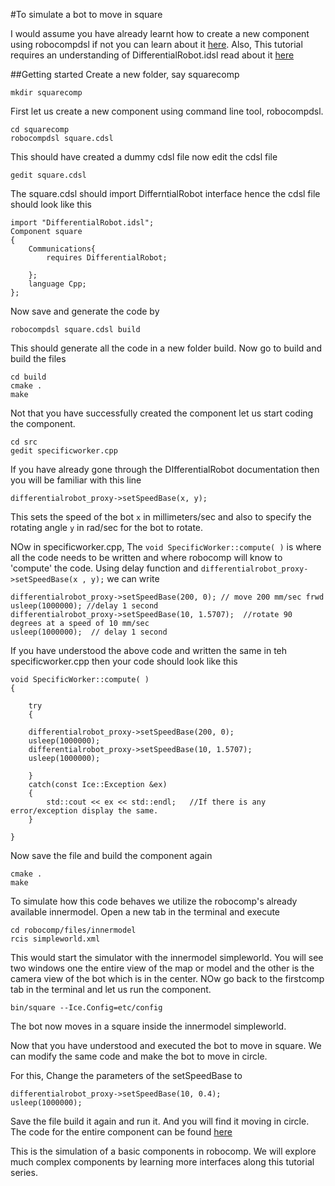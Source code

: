 #To simulate a bot to move in square

I would assume you have already learnt how to create a new component using robocompdsl if not you can learn about it [here](). Also, This tutorial requires an understanding of DifferentialRobot.idsl read about it [here]()

##Getting started
Create a new folder, say squarecomp

	mkdir squarecomp

First let us create a new component using command line tool, robocompdsl.

	cd squarecomp
	robocompdsl square.cdsl

This should have created a dummy cdsl file now edit the cdsl file
	
	gedit square.cdsl

The square.cdsl should import DifferntialRobot interface hence the cdsl file should look like this

	import "DifferentialRobot.idsl";
	Component square
	{
		Communications{
			requires DifferentialRobot;

		};
		language Cpp;
	};

Now save and generate the code by
	
	robocompdsl square.cdsl build

This should generate all the code in a new folder build. Now go to build and build the files

	cd build
	cmake .
	make

Not that you have successfully created the component let us start coding the component.
	
	cd src
	gedit specificworker.cpp

If you have already gone through the DIfferentialRobot documentation then you will be familiar with this line

	differentialrobot_proxy->setSpeedBase(x, y);

This sets the speed of the bot `x` in millimeters/sec and also to specify the rotating angle `y` in rad/sec for the bot to rotate.

NOw in specificworker.cpp, The `void SpecificWorker::compute( )` is where all the code needs to be written and where robocomp will know to 'compute' the code. Using delay function and `differentialrobot_proxy->setSpeedBase(x , y);` we can write

	differentialrobot_proxy->setSpeedBase(200, 0); // move 200 mm/sec frwd
  	usleep(1000000); //delay 1 second
  	differentialrobot_proxy->setSpeedBase(10, 1.5707);  //rotate 90 degrees at a speed of 10 mm/sec
  	usleep(1000000);  // delay 1 second

If you have understood the above code and written the same in teh specificworker.cpp then your code should look like this

	void SpecificWorker::compute( )
	{
  
    	try
    	{
   
  		differentialrobot_proxy->setSpeedBase(200, 0); 
  		usleep(1000000);
  		differentialrobot_proxy->setSpeedBase(10, 1.5707); 
  		usleep(1000000);
           	
    	}
    	catch(const Ice::Exception &ex)
    	{
        	std::cout << ex << std::endl;   //If there is any error/exception display the same.
    	}
  
	}


Now save the file and build the component again

	cmake .
	make

To simulate how this code behaves we utilize the robocomp's already available innermodel. Open a new tab in the terminal and execute

	cd robocomp/files/innermodel
	rcis simpleworld.xml

This would start the simulator with the innermodel simpleworld. You will see two windows one the entire view of the map or model and the other is the camera view of the bot which is in the center. NOw go back to the firstcomp tab in the terminal and let us run the component.

	bin/square --Ice.Config=etc/config

The bot now moves in a square inside the innermodel simpleworld.

Now that you have understood and executed the bot to move in square. We can modify the same code and make the bot to move in circle.

For this, Change the parameters of the setSpeedBase to

	differentialrobot_proxy->setSpeedBase(10, 0.4); 
  	usleep(1000000); 

Save the file build it again and run it. And you will find it moving in circle. The code for the entire component can be found [here](https://github.com/rajathkumarmp/RoboComp-Components)

This is the simulation of a basic components in robocomp. We will explore much complex components by learning more interfaces along this tutorial series.
 

	
